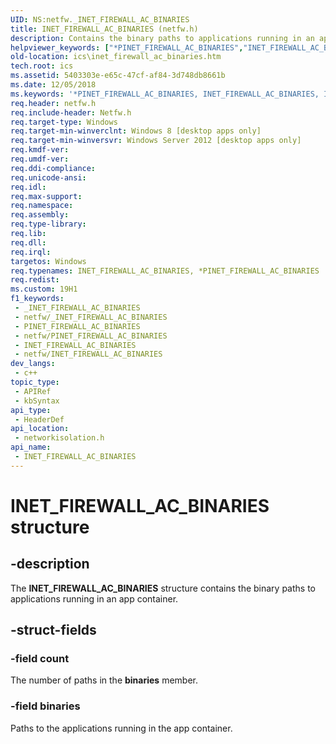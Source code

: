 ```yaml
---
UID: NS:netfw._INET_FIREWALL_AC_BINARIES
title: INET_FIREWALL_AC_BINARIES (netfw.h)
description: Contains the binary paths to applications running in an app container.
helpviewer_keywords: ["*PINET_FIREWALL_AC_BINARIES","INET_FIREWALL_AC_BINARIES","INET_FIREWALL_AC_BINARIES structure [ICS/ICF]","PINET_FIREWALL_AC_BINARIES","PINET_FIREWALL_AC_BINARIES structure pointer [ICS/ICF]","_INET_FIREWALL_AC_BINARIES","ics.inet_firewall_ac_binaries","networkisolation/INET_FIREWALL_AC_BINARIES","networkisolation/PINET_FIREWALL_AC_BINARIES"]
old-location: ics\inet_firewall_ac_binaries.htm
tech.root: ics
ms.assetid: 5403303e-e65c-47cf-af84-3d748db8661b
ms.date: 12/05/2018
ms.keywords: '*PINET_FIREWALL_AC_BINARIES, INET_FIREWALL_AC_BINARIES, INET_FIREWALL_AC_BINARIES structure [ICS/ICF], PINET_FIREWALL_AC_BINARIES, PINET_FIREWALL_AC_BINARIES structure pointer [ICS/ICF], _INET_FIREWALL_AC_BINARIES, ics.inet_firewall_ac_binaries, networkisolation/INET_FIREWALL_AC_BINARIES, networkisolation/PINET_FIREWALL_AC_BINARIES'
req.header: netfw.h
req.include-header: Netfw.h
req.target-type: Windows
req.target-min-winverclnt: Windows 8 [desktop apps only]
req.target-min-winversvr: Windows Server 2012 [desktop apps only]
req.kmdf-ver: 
req.umdf-ver: 
req.ddi-compliance: 
req.unicode-ansi: 
req.idl: 
req.max-support: 
req.namespace: 
req.assembly: 
req.type-library: 
req.lib: 
req.dll: 
req.irql: 
targetos: Windows
req.typenames: INET_FIREWALL_AC_BINARIES, *PINET_FIREWALL_AC_BINARIES
req.redist: 
ms.custom: 19H1
f1_keywords:
 - _INET_FIREWALL_AC_BINARIES
 - netfw/_INET_FIREWALL_AC_BINARIES
 - PINET_FIREWALL_AC_BINARIES
 - netfw/PINET_FIREWALL_AC_BINARIES
 - INET_FIREWALL_AC_BINARIES
 - netfw/INET_FIREWALL_AC_BINARIES
dev_langs:
 - c++
topic_type:
 - APIRef
 - kbSyntax
api_type:
 - HeaderDef
api_location:
 - networkisolation.h
api_name:
 - INET_FIREWALL_AC_BINARIES
---
```


# INET_FIREWALL_AC_BINARIES structure


## -description

The <b>INET_FIREWALL_AC_BINARIES</b> structure contains the binary paths to applications running in an app container.

## -struct-fields

### -field count

The number of paths in the <b>binaries</b> member.

### -field binaries

Paths to the applications running in the app container.

